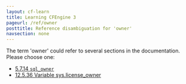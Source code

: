 ```yaml
---
layout: cf-learn
title: Learning CFEngine 3
pageurl: /ref/owner
posttitle: Reference disambiguation for 'owner'
navsection: none
---
```


The term 'owner' could refer to several sections in the documentation. Please choose one:

- [5.7.14 <code>sql_owner</code>](https://cfengine.com/manuals/cf3-reference.html#sql_owner-in-knowledge)
- [12.5.36 Variable sys.license_owner](https://cfengine.com/manuals/cf3-reference.html#Variable-sys.license_owner)
